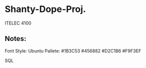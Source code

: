 # Shanty-Dope-Proj.
ITELEC 4100

Notes:
--------------------------------------------------------------------------
Font Style: Ubuntu
Pallete:
    #1B3C53
    #456882
    #D2C1B6
    #F9F3EF


SQL
